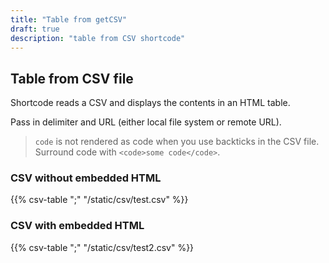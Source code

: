 ```yaml
---
title: "Table from getCSV"
draft: true
description: "table from CSV shortcode"
---
```


## Table from CSV file

Shortcode reads a CSV and displays the contents in an HTML table.

Pass in delimiter and URL (either local file system or remote URL).

>`code` is not rendered as code when you use backticks in the CSV file. Surround code with `<code>some code</code>`.

### CSV without embedded HTML

{{% csv-table ";" "/static/csv/test.csv" %}}

### CSV with embedded HTML

{{% csv-table ";" "/static/csv/test2.csv" %}}
